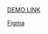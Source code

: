[DEMO LINK](https://kirilllutsenko.github.io/TT-for-DVZN/)

[Figma](https://www.figma.com/file/LFeOtJpL0OjTcKQzuzNJGy/Test-Task?node-id=0:1)

